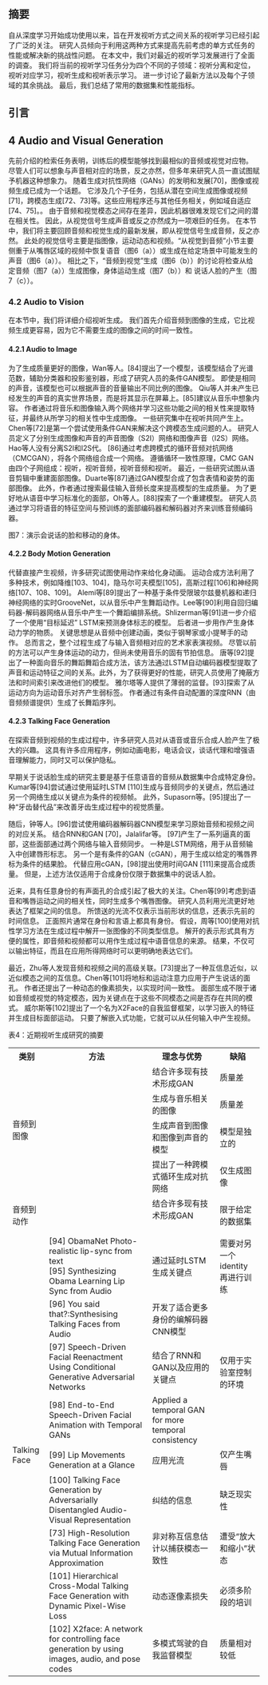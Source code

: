 ## 摘要
自从深度学习开始成功使用以来，旨在开发视听方式之间关系的视听学习已经引起了广泛的关注。 研究人员倾向于利用这两种方式来提高先前考虑的单方式任务的性能或解决新的挑战性问题。 在本文中，我们对最近的视听学习发展进行了全面的调查。 我们将当前的视听学习任务分为四个不同的子领域：视听分离和定位，视听对应学习，视听生成和视听表示学习。 进一步讨论了最新方法以及每个子领域的其余挑战。 最后，我们总结了常用的数据集和性能指标。

## 引言

## 4 Audio and Visual Generation

先前介绍的检索任务表明，训练后的模型能够找到最相似的音频或视觉对应物。
尽管人们可以想象与声音相对应的场景，反之亦然，但多年来研究人员一直试图赋予机器这种想象力。 随着生成对抗性网络（GANs）的发明和发展[70]，图像或视频生成已成为一个话题。 它涉及几个子任务，包括从潜在空间生成图像或视频[71]，跨模态生成[72、73]等。这些应用程序还与其他任务相关，例如域自适应[74、75]。。 由于音频和视觉模态之间存在差异，因此机器很难发现它们之间的潜在相关性。 因此，从视觉信号生成声音或反之亦然成为一项艰巨的任务。
在本节中，我们将主要回顾音频和视觉生成的最新发展，即从视觉信号生成音频，反之亦然。 此处的视觉信号主要是指图像，运动动态和视频。“从视觉到音频”小节主要侧重于从嘴唇区域的视频中恢复语音（图6（a））或生成在给定场景中可能发生的声音（图6（a））。 相比之下，“音频到视觉”生成（图6（b））的讨论将检查从给定音频（图7（a））生成图像，身体运动生成（图7（b））和 说话人脸的产生（图7（c））。

### 4.2 Audio to Vision

在本节中，我们将详细介绍视听生成。 我们首先介绍音频到图像的生成，它比视频生成更容易，因为它不需要生成的图像之间的时间一致性。

#### 4.2.1 Audio to Image

为了生成质量更好的图像，Wan等人。[84]提出了一个模型，该模型结合了光谱范数，辅助分类器和投影鉴别器，形成了研究人员的条件GAN模型。 即使是相同的声音，该模型也可以根据声音的音量输出不同比例的图像。
Qiu等人并未产生已经发生的声音的真实世界场景，而是将其显示在屏幕上。[85]建议从音乐中想象内容。
作者通过将音乐和图像输入两个网络并学习这些功能之间的相关性来提取特征，并最终从所学习的相关性中生成图像。
一些研究集中在视听共同产生上。Chen等[72]是第一个尝试使用条件GAN来解决这个跨模态生成问题的人。 研究人员定义了分别生成图像和声音的声音图像（S2I）网络和图像声音（I2S）网络。Hao等人没有分离S2I和I2S代。
[86]通过考虑跨模式的循环音频对抗网络（CMCGAN），将各个网络组合成一个网络。 遵循循环一致性原理，CMC GAN由四个子网组成：视听，视听音频，视听音频和视听。
最近，一些研究试图从语音剪辑中重建面部图像。Duarte等[87]通过GAN模型合成了包含表情和姿势的面部图像。
此外，作者通过搜索最佳输入音频长度来提高模型的生成质量。 为了更好地从语音中学习标准化的面部，Oh等人。[88]探索了一个重建模型。 研究人员通过学习将语音的特征空间与预训练的面部编码器和解码器对齐来训练音频编码器。

图7：演示会说话的脸和移动的身体。

#### 4.2.2 Body Motion Generation

代替直接产生视频，许多研究试图使用动作来给化身动画。 运动合成方法利用了多种技术，例如降维[103、104]，隐马尔可夫模型[105]，高斯过程[106]和神经网络[107、108、109]。
Alemi等[89]提出了一种基于条件受限玻尔兹曼机器和递归神经网络的实时GrooveNet，以从音乐中产生舞蹈动作。Lee等[90]利用自回归编码器-解码器网络从音乐中产生一个舞蹈编排系统。Shlizerman等[91]进一步介绍了一个使用“目标延迟” LSTM来预测身体标志的模型。 后者进一步用作产生身体动力学的物质。 关键思想是从音频中创建动画，类似于钢琴家或小提琴手的动作。 总而言之，整个过程生成了与输入音频相对应的艺术家表演视频。
尽管以前的方法可以产生身体运动的动力，但尚未使用音乐的固有节拍信息。 唐等[92]提出了一种面向音乐的舞蹈舞蹈合成方法，该方法通过LSTM自动编码器模型提取了声音和运动特征之间的关系。此外，为了获得更好的性能，研究人员使用了掩蔽方法和时间索引来改进他们的模型。 雅尔塔等人提供了薄弱的监督。[93]探索了从运动方向为运动音乐对齐产生弱标签。 作者通过有条件自动配置的深度RNN（由音频频谱提供）生成了长舞蹈序列。

#### 4.2.3 Talking Face Generation

在探索音频到视频的生成过程中，许多研究人员对从语音或音乐合成人脸产生了极大的兴趣。
这具有许多应用程序，例如动画电影，电话会议，谈话代理和增强语音理解能力，同时又可以保护隐私。

早期关于说话脸生成的研究主要是基于任意语音的音频从数据集中合成特定身份。Kumar等[94]尝试通过使用延时LSTM [110]生成与音频同步的关键点，然后通过另一个网络生成以关键点为条件的视频帧。 此外，Supasorn等。[95]提出了一种“牙齿替代品”来改善牙齿生成过程中的视觉质量。

随后，钟等人。[96]尝试使用编码器解码器CNN模型来学习原始音频和视频之间的对应关系。 结合RNN和GAN [70]，Jalalifar等。
[97]产生了一系列逼真的面部，这些面部通过两个网络与输入音频同步。 一种是LSTM网络，用于从音频输入中创建唇形标志。 另一个是有条件的GAN（cGAN），用于生成以给定的嘴唇界标为条件的结果脸。 代替应用cGAN，[98]提出使用时间GAN [111]来提高合成质量。 但是，上述方法仅适用于合成身份仅限于数据集中的说话人脸。

近来，具有任意身份的有声面孔的合成引起了极大的关注。Chen等[99]考虑到语音和嘴唇运动之间的相关性，同时生成多个嘴唇图像。 研究人员利用光流更好地表达了框架之间的信息。 所馈送的光流不仅表示当前形状的信息，还表示先前的时间信息。
正面照片通常在身份和言语上都具有身份。 假设，周等[100]使用对抗性学习方法在生成过程中解开一张图像的不同类型信息。 解开的表示形式具有方便的属性，即音频和视频都可以用作生成过程中语音信息的来源。 结果，不仅可以输出特征，而且在应用所得网络时可以更明确地表达它们。

最近，Zhu等人发现音频和视频之间的高级关联。[73]提出了一种互信息近似，以近似模态之间的互信息。Chen等[101]将地标和运动注意力应用于产生说话的面孔。 作者还提出了一种动态的像素损失，以实现时间一致性。 面部生成不限于诸如音频或视觉的特定模态，因为关键点在于这些不同模态之间是否存在共同的模式。 威尔斯等[102]提出了一个名为X2Face的自我监督框架，以学习嵌入的特征并生成目标面部运动。 只要了解嵌入式功能，它就可以从任何输入中产生视频。

表4：近期视听生成研究的摘要

<table>
    <tr><th>类别</th>
        <th>方法</th>
        <th>理念与优势</th>
        <th>缺陷</th></tr>
    <tr><td rowspan="4">音频到图像</td>
        <td></td>
        <td>结合许多现有技术形成GAN</td>
        <td>质量差</td></tr>
    <tr><td></td>
        <td>生成与音乐相关的图像</td>
        <td>质量差</td></tr>
    <tr><td></td>
        <td>生成声音到图像和图像到声音的模型</td>
        <td>模型是独立的</td></tr>
    <tr><td></td>
        <td>提出了一种跨模式循环生成对抗网络</td>
        <td>仅生成图像</td></tr>
    <tr><td rowspan="5">音频到动作</td>
        <td></td>
        <td>结合许多现有技术形成GAN</td>
        <td rowspan="5">限于给定的数据集</td></tr>
    <tr><td></td>
        <td></td></tr>
    <tr><td></td>
        <td></td></tr>
    <tr><td></td>
        <td></td></tr>
    <tr><td></td>
        <td></td></tr>
    <tr><td rowspan="9">Talking Face</td>
        <td>[94] ObamaNet Photo-realistic lip-sync from text<br>
        [95] Synthesizing Obama Learning Lip Sync from Audio</td>
        <td>通过延时LSTM生成关键点</td>
        <td>需要对另一个identity再进行训练</td></tr>
    <tr><td>[96] You said that?:Synthesising Talking Faces from Audio</td>
        <td>开发了适合更多身份的编解码器CNN模型</td>
        <td rowspan="3">仅用于实验室控制的环境</td></tr>
    <tr><td>[97] Speech-Driven Facial Reenactment Using Conditional Generative Adversarial Networks</td>
        <td>结合了RNN和GAN以及应用的关键点</td></tr>
    <tr><td>[98] End-to-End Speech-Driven Facial Animation with Temporal GANs</td>
        <td>Applied a temporal GAN for
more temporal consistency</td></tr>
    <tr><td>[99] Lip Movements Generation at a Glance</td>
        <td>应用光流</td>
        <td>仅产生嘴唇</td></tr>
    <tr><td>[100] Talking Face Generation by Adversarially Disentangled Audio-Visual Representation</td>
        <td>纠结的信息</td>
        <td>缺乏现实性</td></tr>
    <tr><td>[73] High-Resolution Talking Face Generation via Mutual Information
Approximation</td>
        <td>非对称互信息估计以捕获模态一致性</td>
        <td>遭受“放大和缩小”状态</td></tr>
    <tr><td>[101] Hierarchical Cross-Modal Talking Face Generation with Dynamic Pixel-Wise Loss</td>
        <td>动态逐像素损失</td>
        <td>必须多阶段的培训</td></tr>
    <tr><td>[102] X2face: A network for controlling face generation by using images, audio, and pose codes</td>
        <td>多模式驾驶的自我监督模型</td>
        <td>质量相对较低</td></tr>
</table>









